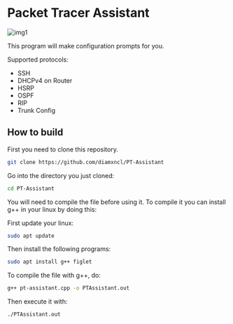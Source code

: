 # Packet Tracer Assistant

![img1](https://cdn.discordapp.com/attachments/800450151969456200/1180610735806623754/image.png?ex=657e0c6e&is=656b976e&hm=3373cf635545a5406d9c095ccfb5121169ec050ab2bc73ce0449ee15ac4985d5&)

This program will make configuration prompts for you.

Supported protocols:
  - SSH
  - DHCPv4 on Router
  - HSRP
  - OSPF
  - RIP
  - Trunk Config

## How to build

First you need to clone this repository.

  ```bash
  git clone https://github.com/diamxncl/PT-Assistant
  ```
Go into the directory you just cloned:

  ```bash
  cd PT-Assistant
  ```

You will need to compile the file before using it.
To compile it you can install g++ in your linux by doing this:

First update your linux:
  ```bash
  sudo apt update
  ```
Then install the following programs: 
  ```bash
  sudo apt install g++ figlet
  ```

To compile the file with g++, do:
  ```bash
  g++ pt-assistant.cpp -o PTAssistant.out
  ```

Then execute it with:
  ```bash
  ./PTAssistant.out
  ```

